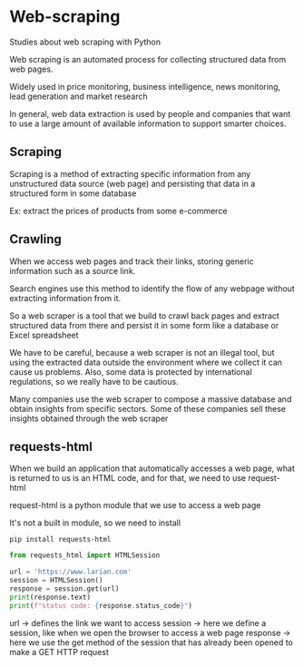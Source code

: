# Web-scraping

Studies about web scraping with Python

Web scraping is an automated process for collecting structured data from web pages.

Widely used in price monitoring, business intelligence, news monitoring, lead generation and market research

In general, web data extraction is used by people and companies that want to use a large amount of available information to support smarter choices.


## Scraping

Scraping is a method of extracting specific information from any unstructured data source (web page) and persisting that data in a structured form in some database

Ex: extract the prices of products from some e-commerce


## Crawling

When we access web pages and track their links, storing generic information such as a source link.

Search engines use this method to identify the flow of any webpage without extracting information from it.



So a web scraper is a tool that we build to crawl back pages and extract structured data from there and persist it in some form like a database or Excel spreadsheet

We have to be careful, because a web scraper is not an illegal tool, but using the extracted data outside the environment where we collect it can cause us problems. Also, some data is protected by international regulations, so we really have to be cautious.

Many companies use the web scraper to compose a massive database and obtain insights from specific sectors. Some of these companies sell these insights obtained through the web scraper


## requests-html

When we build an application that automatically accesses a web page, what is returned to us is an HTML code, and for that, we need to use request-html

request-html is a python module that we use to access a web page

It's not a built in module, so we need to install

`pip install requests-html`


```python
from requests_html import HTMLSession

url = 'https://www.larian.com'
session = HTMLSession()
response = session.get(url)
print(response.text)
print(f"status code: {response.status_code}")
```

url -> defines the link we want to access
session -> here we define a session, like when we open the browser to access a web page
response -> here we use the get method of the session that has already been opened to make a GET HTTP request
